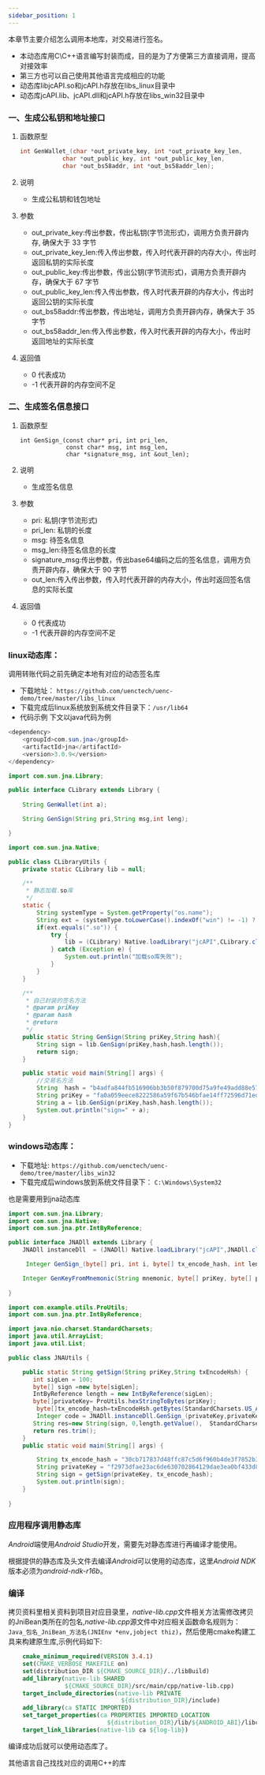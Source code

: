```yaml
---
sidebar_position: 1
---
```


本章节主要介绍怎么调用本地库，对交易进行签名。
- 本动态库用C\C++语言编写封装而成，目的是为了方便第三方直接调用，提高对接效率
- 第三方也可以自己使用其他语言完成相应的功能
- 动态库libjcAPI.so和jcAPI.h存放在libs_linux目录中
- 动态库jcAPI.lib、jcAPI.dll和jcAPI.h存放在libs_win32目录中

### 一、生成公私钥和地址接口

1. 函数原型

   ```C
   int GenWallet_(char *out_private_key, int *out_private_key_len,
   			   char *out_public_key, int *out_public_key_len, 
   			   char *out_bs58addr, int *out_bs58addr_len);
   ```

2. 说明

   - 生成公私钥和钱包地址

3. 参数

   - out_private_key:传出参数，传出私钥(字节流形式)，调用方负责开辟内存, 确保大于 33 字节
   - out_private_key_len:传入传出参数，传入时代表开辟的内存大小，传出时返回私钥的实际长度
   - out_public_key:传出参数，传出公钥(字节流形式)，调用方负责开辟内存，确保大于 67 字节
   - out_public_key_len:传入传出参数，传入时代表开辟的内存大小，传出时返回公钥的实际长度
   - out_bs58addr:传出参数，传出地址，调用方负责开辟内存，确保大于 35 字节
   - out_bs58addr_len:传入传出参数，传入时代表开辟的内存大小，传出时返回地址的实际长度

4. 返回值

   - 0 代表成功
   - -1 代表开辟的内存空间不足

### 二、生成签名信息接口

1. 函数原型

   ```
   int GenSign_(const char* pri, int pri_len,
                const char* msg, int msg_len,
                char *signature_msg, int &out_len);
   ```

2. 说明

   - 生成签名信息

3. 参数

   - pri: 私钥(字节流形式) 
   - pri_len: 私钥的长度 
   - msg: 待签名信息
   - msg_len:待签名信息的长度
   - signature_msg:传出参数，传出base64编码之后的签名信息，调用方负责开辟内存，确保大于 90 字节
   - out_len:传入传出参数，传入时代表开辟的内存大小，传出时返回签名信息的实际长度

4. 返回值

   - 0 代表成功
   - -1 代表开辟的内存空间不足  

### linux动态库：

调用转账代码之前先确定本地有对应的动态签名库
* 下载地址： `https://github.com/uenctech/uenc-demo/tree/master/libs_linux`
* 下载完成后linux系统放到系统文件目录下：`/usr/lib64`
* 代码示例
下文以java代码为例
```java
<dependency>
    <groupId>com.sun.jna</groupId>
    <artifactId>jna</artifactId>
    <version>3.0.9</version>
</dependency>
``` 

```java
import com.sun.jna.Library;

public interface CLibrary extends Library {
	
	String GenWallet(int a);

	String GenSign(String pri,String msg,int leng);

}
```  

```java
import com.sun.jna.Native;

public class CLibraryUtils {
    private static CLibrary lib = null;

    /**
     * 静态加载.so库
     */
    static {
        String systemType = System.getProperty("os.name");
        String ext = (systemType.toLowerCase().indexOf("win") != -1) ? ".dll" : ".so";
        if(ext.equals(".so")) {
            try {
                lib = (CLibrary) Native.loadLibrary("jcAPI",CLibrary.class);
            } catch (Exception e) {
                System.out.println("加载so库失败");
            }
        }
    }

    /**
     * 自己封装的签名方法
     * @param priKey
     * @param hash
     * @return
     */
    public static String GenSign(String priKey,String hash){
        String sign = lib.GenSign(priKey,hash,hash.length());
        return sign;
    }

    public static void main(String[] args) {
        //交易名方法
        String  hash = "b4adfa844fb516906bb3b50f879700d75a9fe49add88e5730489971d9e6a764f";
        String priKey = "fa0a059eece8222586a59f67b546bfae14ff72596d71ed8ec59b4c06d34fc3b4";
        String a = lib.GenSign(priKey,hash,hash.length());
        System.out.println("sign=" + a);
    }
}
```  
### windows动态库：
* 下载地址: `https://github.com/uenctech/uenc-demo/tree/master/libs_win32`
* 下载完成后windows放到系统文件目录下： `C:\Windows\System32`

也是需要用到jna动态库
```java
import com.sun.jna.Library;
import com.sun.jna.Native;
import com.sun.jna.ptr.IntByReference;

public interface JNADll extends Library {
	JNADll instanceDll  = (JNADll) Native.loadLibrary("jcAPI",JNADll.class);

	 Integer GenSign_(byte[] pri, int i, byte[] tx_encode_hash, int leng2, byte[] b, IntByReference param);

    Integer GenKeyFromMnemonic(String mnemonic, byte[] priKey, byte[] priLength, byte[] pubKey, byte[] pubLength, byte[] base58, byte[] base58Length);
    
}  
```  

```java
import com.example.utils.ProUtils;
import com.sun.jna.ptr.IntByReference;

import java.nio.charset.StandardCharsets;
import java.util.ArrayList;
import java.util.List;

public class JNAUtils {

    public static String getSign(String priKey,String txEncodeHsh) {
       int sigLen = 100;
       byte[] sign =new byte[sigLen];
       IntByReference length = new IntByReference(sigLen);
       byte[]privateKey= ProUtils.hexStringToBytes(priKey);
        byte[]tx_encode_hash=txEncodeHsh.getBytes(StandardCharsets.US_ASCII);
        Integer code = JNADll.instanceDll.GenSign_(privateKey,privateKey.length, tx_encode_hash, tx_encode_hash.length, sign, length);
       String res=new String(sign, 0,length.getValue(),  StandardCharsets.US_ASCII);
       return res.trim();
    }
	public static void main(String[] args) {

		String tx_encode_hash = "30cb717837d48ffc87c5d6f960b4de3f7852b3f6f92d0457d8a8a069510d1e29";
		String privateKey = "f2973dfae23ac6de630702864129dae3ea0bf433d8a58ac0551d151cfa390607";
		String sign = getSign(privateKey, tx_encode_hash);
		System.out.println(sign);
	}
	
}
```  

### 应用程序调用静态库

*Android*端使用*Android Studio*开发，需要先对静态库进行再编译才能使用。

根据提供的静态库及头文件去编译*Android*可以使用的动态库，这里*Android NDK*版本必须为*android-ndk-r16b*。

### 编译

拷贝资料里相关资料到项目对应目录里，*native-lib.cpp*文件相关方法需修改拷贝的JniBean类所在的包名,*native-lib.cpp*源文件中对应相关函数命名规则为：`Java_包名_JniBean_方法名(JNIEnv *env,jobject thiz)`，然后使用cmake构建工具来构建原生库,示例代码如下:

```cmake
	cmake_minimum_required(VERSION 3.4.1)
	set(CMAKE_VERBOSE_MAKEFILE on)
	set(distribution_DIR ${CMAKE_SOURCE_DIR}/../libBuild)
	add_library(native-lib SHARED
           		${CMAKE_SOURCE_DIR}/src/main/cpp/native-lib.cpp)
	target_include_directories(native-lib PRIVATE
	             				${distribution_DIR}/include)
	add_library(ca STATIC IMPORTED)
	set_target_properties(ca PROPERTIES IMPORTED_LOCATION
	    					${distribution_DIR}/lib/${ANDROID_ABI}/libca.a)
	target_link_libraries(native-lib ca ${log-lib})
```

编译成功后就可以使用动态库了。

其他语言自己找找对应的调用C++的库

